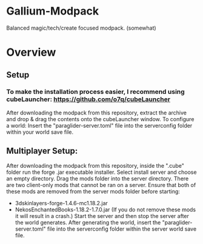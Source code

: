# Gallium-Modpack
Balanced magic/tech/create focused modpack. (somewhat)

# Overview

## Setup

### To make the installation process easier, I recommend using cubeLauncher: https://github.com/o7q/cubeLauncher
After downloading the modpack from this repository, extract the archive and drop & drag the contents onto the cubeLauncher window.
To configure a world: Insert the "paraglider-server.toml" file into the serverconfig folder within your world save file.

## Multiplayer Setup:

After downloading the modpack from this repository, inside the ".cube" folder run the forge .jar executable installer.
Select install server and choose an empty directory.
Drag the mods folder into the server directory.
There are two client-only mods that cannot be ran on a server. Ensure that both of these mods are removed from the server mods folder before starting:
- 3dskinlayers-forge-1.4.6-mc1.18.2.jar
- NekosEnchantedBooks-1.18.2-1.7.0.jar
(If you do not remove these mods it will result in a crash.)
Start the server and then stop the server after the world generates.
After generating the world, insert the "paraglider-server.toml" file into the serverconfig folder within the server world save file.